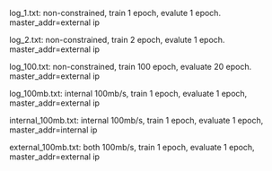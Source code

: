 log_1.txt: non-constrained, train 1 epoch, evalute 1 epoch. master_addr=external ip 

log_2.txt: non-constrained, train 2 epoch, evalute 1 epoch. master_addr=external ip 

log_100.txt: non-constrained, train 100 epoch, evaluate 20 epoch. master_addr=external ip 

log_100mb.txt: internal 100mb/s, train 1 epoch, evaluate 1 epoch, master_addr=external ip

internal_100mb.txt: internal 100mb/s, train 1 epoch, evaluate 1 epoch, master_addr=internal ip

external_100mb.txt: both 100mb/s, train 1 epoch, evaluate 1 epoch, master_addr=external ip
